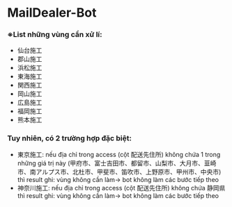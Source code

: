 # MailDealer-Bot

### ※List những vùng cần xử lí:

- 仙台施工
- 郡山施工
- 浜松施工
- 東海施工
- 関西施工
- 岡山施工
- 広島施工
- 福岡施工
- 熊本施工

### Tuy nhiên, có 2 trường hợp đặc biệt:

- 東京施工: nếu địa chỉ trong access (cột 配送先住所) không chứa 1 trong những giá trị này (甲府市、富士吉田市、都留市、山梨市、大月市、韮崎市、南アルプス市、北杜市、甲斐市、笛吹市、上野原市、甲州市、中央市) thì result ghi: vùng không cần làm-> bot không làm các bước tiếp theo
- 神奈川施工: nếu địa chỉ trong access (cột 配送先住所) không chứa 静岡県 thì result ghi: vùng không cần làm-> bot không làm các bước tiếp theo
